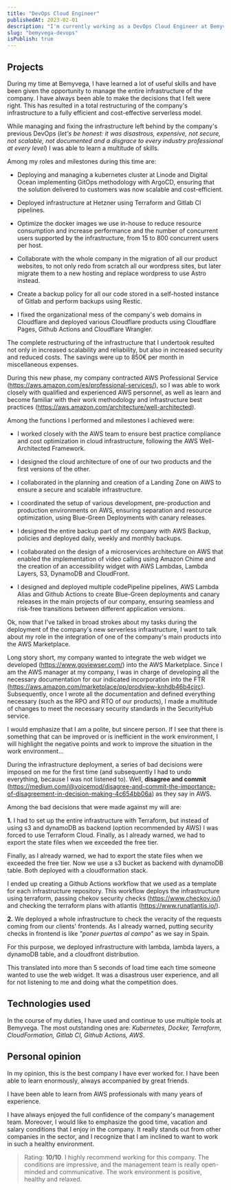 ```yaml
---
title: "DevOps Cloud Engineer"
publishedAt: 2023-02-01
description: "I'm currently working as a DevOps Cloud Engineer at Bemyvega"
slug: "bemyvega-devops"
isPublish: true
---
```


## Projects

During my time at Bemyvega, I have learned a lot of useful skills and have been given the opportunity to manage the entire infrastructure of the company. I have always been able to make the decisions that I felt were right. This has resulted in a total restructuring of the company's infrastructure to a fully efficient and cost-effective serverless model.

While managing and fixing the infrastructure left behind by the company's previous DevOps (_let's be honest: it was disastrous, expensive, not secure, not scalable, not documented and a disgrace to every industry professional at every level_) I was able to learn a multitude of skills.

Among my roles and milestones during this time are:

- Deploying and managing a kubernetes cluster at Linode and Digital Ocean implementing GitOps methodology with ArgoCD, ensuring that the solution delivered to customers was now scalable and cost-efficient.

- Deployed infrastructure at Hetzner using Terraform and Gitlab CI pipelines.

- Optimize the docker images we use in-house to reduce resource consumption and increase performance and the number of concurrent users supported by the infrastructure, from 15 to 800 concurrent users per host.

- Collaborate with the whole company in the migration of all our product websites, to not only redo from scratch all our wordpress sites, but later migrate them to a new hosting and replace wordpress to use Astro instead.

- Create a backup policy for all our code stored in a self-hosted instance of Gitlab and perform backups using Restic.

- I fixed the organizational mess of the company's web domains in Cloudflare and deployed various Cloudflare products using Cloudflare Pages, Github Actions and Cloudflare Wrangler.

The complete restructuring of the infrastructure that I undertook resulted not only in increased scalability and reliability, but also in increased security and reduced costs. The savings were up to 850€ per month in miscellaneous expenses.

During this new phase, my company contracted AWS Professional Service (https://aws.amazon.com/es/professional-services/), so I was able to work closely with qualified and experienced AWS personnel, as well as learn and become familiar with their work methodology and infrastructure best practices (https://aws.amazon.com/architecture/well-architected).

Among the functions I performed and milestones I achieved were:

- I worked closely with the AWS team to ensure best practice compliance and cost optimization in cloud infrastructure, following the AWS Well-Architected Framework.

- I designed the cloud architecture of one of our two products and the first versions of the other.

- I collaborated in the planning and creation of a Landing Zone on AWS to ensure a secure and scalable infrastructure.

- I coordinated the setup of various development, pre-production and production environments on AWS, ensuring separation and resource optimization, using Blue-Green Deployments with canary releases.

- I designed the entire backup part of my company with AWS Backup, policies and deployed daily, weekly and monthly backups.

- I collaborated on the design of a microservices architecture on AWS that enabled the implementation of video calling using Amazon Chime and the creation of an accessibility widget with AWS Lambdas, Lambda Layers, S3, DynamoDB and CloudFront.

- I designed and deployed multiple codePipeline pipelines, AWS Lambda Alias and Github Actions to create Blue-Green deployments and canary releases in the main projects of our company, ensuring seamless and risk-free transitions between different application versions.

Ok, now that I've talked in broad strokes about my tasks during the deployment of the company's new serverless infrastructure, I want to talk about my role in the integration of one of the company's main products into the AWS Marketplace.

Long story short, my company wanted to integrate the web widget we developed (https://www.goviewser.com/) into the AWS Marketplace. Since I am the AWS manager at my company, I was in charge of developing all the necessary documentation for our indicated incorporation into the FTR (https://aws.amazon.com/marketplace/pp/prodview-knhdb46b4cjrc). Subsequently, once I wrote all the documentation and defined everything necessary (such as the RPO and RTO of our products), I made a multitude of changes to meet the necessary security standards in the SecurityHub service. 

I would emphasize that I am a polite, but sincere person. If I see that there is something that can be improved or is inefficient in the work environment, I will highlight the negative points and work to improve the situation in the work environment...

During the infrastructure deployment, a series of bad decisions were imposed on me for the first time (and subsequently I had to undo everything, because I was not listened to). Well, **disagree and commit** (https://medium.com/@voicemod/disagree-and-commit-the-importance-of-disagreement-in-decision-making-4c654bb06a) as they say in AWS.

Among the bad decisions that were made against my will are:

**1.** I had to set up the entire infrastructure with Terraform, but instead of using s3 and dynamoDB as backend (option recommended by AWS) I was forced to use Terraform Cloud. Finally, as I already warned, we had to export the state files when we exceeded the free tier.

Finally, as I already warned, we had to export the state files when we exceeded the free tier. Now we use a s3 bucket as backend with dynamoDB table. Both deployed with a cloudformation stack. 

I ended up creating a Github Actions workflow that we used as a template for each infrastructure repository. This workflow deploys the infrastructure using terraform, passing chekov security checks (https://www.checkov.io/) and checking the terraform plans with atlantis (https://www.runatlantis.io/).

**2.** We deployed a whole infrastructure to check the veracity of the requests coming from our clients' frontends. As I already warned, putting security checks in frontend is like _"poner puertas al campo"_ as we say in Spain.

For this purpose, we deployed infrastructure with lambda, lambda layers, a dynamoDB table, and a cloudfront distribution.

This translated into more than 5 seconds of load time each time someone wanted to use the web widget. It was a disastrous user experience, and all for not listening to me and doing what the competition does.


## Technologies used 

In the course of my duties, I have used and continue to use multiple tools at Bemyvega. The most outstanding ones are:
_Kubernetes, Docker, Terraform, CloudFormation, Gitlab CI, Github Actions, AWS_.

## Personal opinion

In my opinion, this is the best company I have ever worked for. I have been able to learn enormously, always accompanied by great friends.

I have been able to learn from AWS professionals with many years of experience.

I have always enjoyed the full confidence of the company's management team. Moreover, I would like to emphasize the good time, vacation and salary conditions that I enjoy in the company. It really stands out from other companies in the sector, and I recognize that I am inclined to want to work in such a healthy environment.

> Rating: **10/10**. I highly recommend working for this company. The conditions are impressive, and the management team is really open-minded and communicative. The work environment is positive, healthy and relaxed.

[https://medium.com/news-uk-technology/c4-model-a-better-way-to-visualise-software-architecture-df41e5ac57b8]: https://medium.com/news-uk-technology/c4-model-a-better-way-to-visualise-software-architecture-df41e5ac57b8

[https://aws.amazon.com/es/professional-services/]: https://aws.amazon.com/es/professional-services/

[https://aws.amazon.com/architecture/well-architected]: https://aws.amazon.com/architecture/well-architected

[https://www.goviewser.com/]: https://www.goviewser.com/

[https://aws.amazon.com/marketplace/pp/prodview-knhdb46b4cjrc]: https://aws.amazon.com/marketplace/pp/prodview-knhdb46b4cjrc
